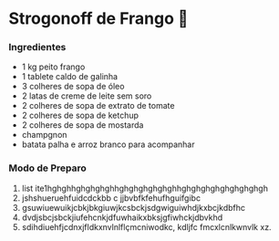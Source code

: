 # Strogonoff de Frango :chicken:

### Ingredientes

- 1 kg  peito frango
- 1 tablete caldo de galinha
- 3 colheres de sopa de óleo
- 2 latas de creme de leite sem soro
- 2 colheres de sopa de extrato de tomate
- 2 colheres de sopa de ketchup
- 2 colheres de sopa de mostarda
- champgnon
- batata palha e arroz branco para acompanhar

### Modo de Preparo

1. list ite1hghghhghghghghhghghghghghghhghghghghghghghghgh
2. jshshueruehfuidcdckbb c jjbvbfkfehufhguifgibc
3. gsuwiuewuikjcbkjbkgiuwjkcsbckjsdgwiguiwhdjkxbcjkdbfhc 
4. dvdjsbcjsbckjiufehcnkjdfuwhaikxbksjgfiwhckjdbvkhd
5. sdihdiuehfjcdnxjfldkxnvlnlflçmcniwodkc, kdljfc fmcxlcnlkwnvlk xz.















